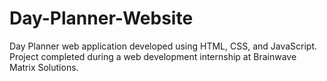 # Day-Planner-Website
Day Planner web application developed using HTML, CSS, and JavaScript. Project completed during a web development internship at Brainwave Matrix Solutions.
